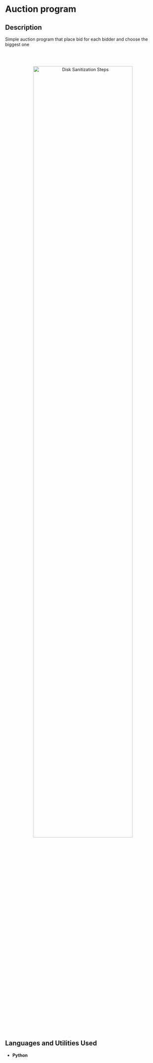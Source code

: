 <h1>Auction program</h1>

<h2>Description</h2>

Simple auction program that place bid for each bidder and choose the biggest one

<br />
<p align="center">
 <br/>
<img src="https://i.imgur.com/bHOgxb0.png" height="80%" width="80%" alt="Disk Sanitization Steps"/>
<br />

<h2>Languages and Utilities Used</h2>

- <b>Python</b> 

